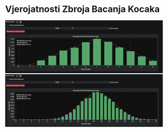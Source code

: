 # Vjerojatnosti Zbroja Bacanja Kocaka

![alt text](https://github.com/Alweys/Vjerojatnosti-Zbroja-Bacanja-Kocaka/blob/master/Screenshots/Screenshot_1.png?raw=true)
![alt text](https://github.com/Alweys/Vjerojatnosti-Zbroja-Bacanja-Kocaka/blob/master/Screenshots/Screenshot_2.png?raw=true)

